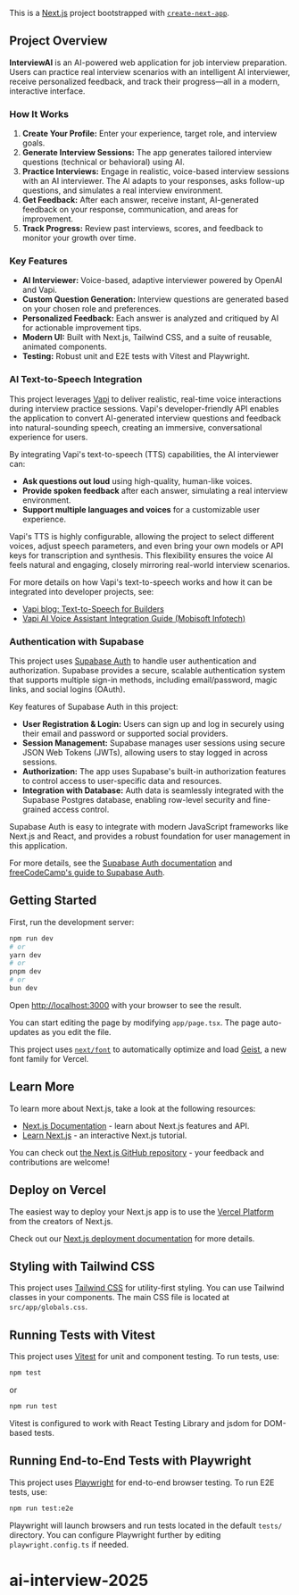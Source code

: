 This is a [Next.js](https://nextjs.org) project bootstrapped with [`create-next-app`](https://nextjs.org/docs/app/api-reference/cli/create-next-app).

## Project Overview

**InterviewAI** is an AI-powered web application for job interview preparation. Users can practice real interview scenarios with an intelligent AI interviewer, receive personalized feedback, and track their progress—all in a modern, interactive interface.

### How It Works

1. **Create Your Profile:** Enter your experience, target role, and interview goals.
2. **Generate Interview Sessions:** The app generates tailored interview questions (technical or behavioral) using AI.
3. **Practice Interviews:** Engage in realistic, voice-based interview sessions with an AI interviewer. The AI adapts to your responses, asks follow-up questions, and simulates a real interview environment.
4. **Get Feedback:** After each answer, receive instant, AI-generated feedback on your response, communication, and areas for improvement.
5. **Track Progress:** Review past interviews, scores, and feedback to monitor your growth over time.

### Key Features

- **AI Interviewer:** Voice-based, adaptive interviewer powered by OpenAI and Vapi.
- **Custom Question Generation:** Interview questions are generated based on your chosen role and preferences.
- **Personalized Feedback:** Each answer is analyzed and critiqued by AI for actionable improvement tips.
- **Modern UI:** Built with Next.js, Tailwind CSS, and a suite of reusable, animated components.
- **Testing:** Robust unit and E2E tests with Vitest and Playwright.

### AI Text-to-Speech Integration

This project leverages [Vapi](https://vapi.ai/) to deliver realistic, real-time voice interactions during interview practice sessions. Vapi's developer-friendly API enables the application to convert AI-generated interview questions and feedback into natural-sounding speech, creating an immersive, conversational experience for users.

By integrating Vapi's text-to-speech (TTS) capabilities, the AI interviewer can:
- **Ask questions out loud** using high-quality, human-like voices.
- **Provide spoken feedback** after each answer, simulating a real interview environment.
- **Support multiple languages and voices** for a customizable user experience.

Vapi's TTS is highly configurable, allowing the project to select different voices, adjust speech parameters, and even bring your own models or API keys for transcription and synthesis. This flexibility ensures the voice AI feels natural and engaging, closely mirroring real-world interview scenarios.

For more details on how Vapi's text-to-speech works and how it can be integrated into developer projects, see:
- [Vapi blog: Text-to-Speech for Builders](https://vapi.ai/blog/text-to-speech-for-builders)
- [Vapi AI Voice Assistant Integration Guide (Mobisoft Infotech)](https://mobisoftinfotech.com/resources/blog/vapi-ai-voice-assistant-integration-guide)

### Authentication with Supabase

This project uses [Supabase Auth](https://supabase.com/docs/guides/auth) to handle user authentication and authorization. Supabase provides a secure, scalable authentication system that supports multiple sign-in methods, including email/password, magic links, and social logins (OAuth).

Key features of Supabase Auth in this project:
- **User Registration & Login:** Users can sign up and log in securely using their email and password or supported social providers.
- **Session Management:** Supabase manages user sessions using secure JSON Web Tokens (JWTs), allowing users to stay logged in across sessions.
- **Authorization:** The app uses Supabase's built-in authorization features to control access to user-specific data and resources.
- **Integration with Database:** Auth data is seamlessly integrated with the Supabase Postgres database, enabling row-level security and fine-grained access control.

Supabase Auth is easy to integrate with modern JavaScript frameworks like Next.js and React, and provides a robust foundation for user management in this application.

For more details, see the [Supabase Auth documentation](https://supabase.com/docs/guides/auth) and [freeCodeCamp's guide to Supabase Auth](https://www.freecodecamp.org/news/set-up-authentication-in-apps-with-supabase/).

## Getting Started

First, run the development server:

```bash
npm run dev
# or
yarn dev
# or
pnpm dev
# or
bun dev
```

Open [http://localhost:3000](http://localhost:3000) with your browser to see the result.

You can start editing the page by modifying `app/page.tsx`. The page auto-updates as you edit the file.

This project uses [`next/font`](https://nextjs.org/docs/app/building-your-application/optimizing/fonts) to automatically optimize and load [Geist](https://vercel.com/font), a new font family for Vercel.

## Learn More

To learn more about Next.js, take a look at the following resources:

- [Next.js Documentation](https://nextjs.org/docs) - learn about Next.js features and API.
- [Learn Next.js](https://nextjs.org/learn) - an interactive Next.js tutorial.

You can check out [the Next.js GitHub repository](https://github.com/vercel/next.js) - your feedback and contributions are welcome!

## Deploy on Vercel

The easiest way to deploy your Next.js app is to use the [Vercel Platform](https://vercel.com/new?utm_medium=default-template&filter=next.js&utm_source=create-next-app&utm_campaign=create-next-app-readme) from the creators of Next.js.

Check out our [Next.js deployment documentation](https://nextjs.org/docs/app/building-your-application/deploying) for more details.

## Styling with Tailwind CSS

This project uses [Tailwind CSS](https://tailwindcss.com/) for utility-first styling. You can use Tailwind classes in your components. The main CSS file is located at `src/app/globals.css`.

## Running Tests with Vitest

This project uses [Vitest](https://vitest.dev/) for unit and component testing. To run tests, use:

```bash
npm test
```

or

```bash
npm run test
```

Vitest is configured to work with React Testing Library and jsdom for DOM-based tests.

## Running End-to-End Tests with Playwright

This project uses [Playwright](https://playwright.dev/) for end-to-end browser testing. To run E2E tests, use:

```bash
npm run test:e2e
```

Playwright will launch browsers and run tests located in the default `tests/` directory. You can configure Playwright further by editing `playwright.config.ts` if needed.
# ai-interview-2025
